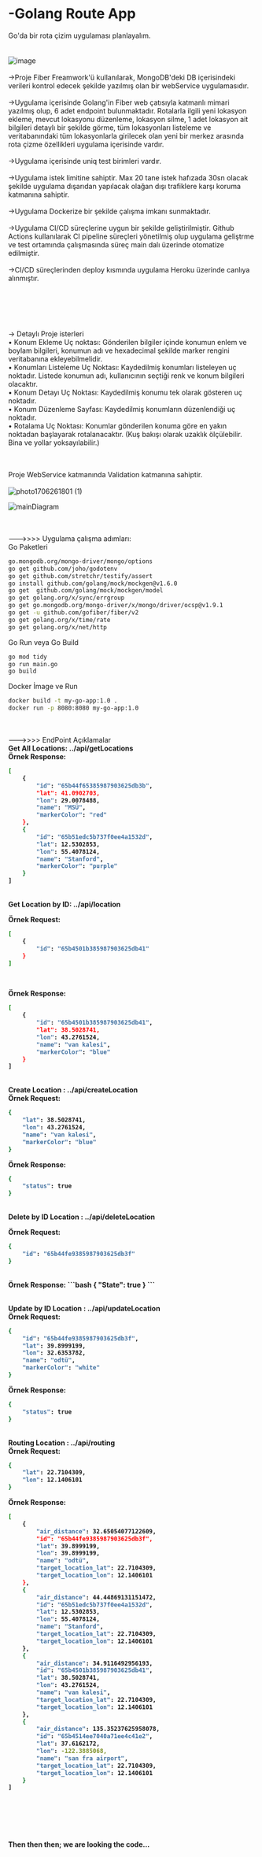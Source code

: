 # -Golang Route App

Go'da bir rota çizim uygulaması planlayalım. </br> </br> </br>
![image](https://raw.githubusercontent.com/gofiber/docs/master/static/img/logo-dark.svg)  </br>
</br>->Proje Fiber Freamwork'ü kullanılarak, MongoDB'deki DB içerisindeki verileri kontrol edecek şekilde yazılmış olan bir webService uygulamasıdır.</br></br>
->Uygulama içerisinde Golang'in Fiber web çatısıyla katmanlı mimari yazılmış olup, 6 adet endpoint bulunmaktadır. Rotalarla ilgili yeni lokasyon ekleme, mevcut lokasyonu düzenleme, lokasyon silme, 1 adet lokasyon ait bilgileri detaylı bir şekilde görme, tüm lokasyonları listeleme ve veritabanındaki tüm lokasyonlarla girilecek olan yeni bir merkez arasında rota çizme özellikleri uygulama içerisinde vardır.</br></br>
->Uygulama içerisinde uniq test birimleri vardır.</br></br>
->Uygulama istek limitine sahiptir. Max 20 tane istek hafızada 30sn olacak şekilde uygulama dışarıdan yapılacak olağan dışı trafiklere karşı koruma katmanına sahiptir.</br></br>
->Uygulama Dockerize bir şekilde çalışma imkanı sunmaktadır.</br></br>
->Uygulama CI/CD süreçlerine uygun bir şekilde geliştirilmiştir. Github Actions kullanılarak CI pipeline süreçleri yönetilmiş olup uygulama geliştrme ve test ortamında çalışmasında süreç main dalı üzerinde otomatize edilmiştir.</br></br>
->CI/CD süreçlerinden deploy kısmında uygulama Heroku üzerinde canlıya alınmıştır.</br>

</br></br></br>


</br>
-> Detaylı Proje isterleri</br>
•	Konum Ekleme Uç noktası: Gönderilen bilgiler içinde konumun enlem ve boylam bilgileri, konumun adı ve hexadecimal şekilde marker rengini veritabanına ekleyebilmelidir.</br>
•	Konumları Listeleme Uç Noktası:  Kaydedilmiş konumları listeleyen uç noktadır.  Listede konumun adı, kullanıcının seçtiği renk ve  konum bilgileri olacaktır.</br>
•	Konum Detayı Uç Noktası: Kaydedilmiş konumu tek olarak gösteren uç noktadır.</br>
•	Konum Düzenleme Sayfası: Kaydedilmiş konumların düzenlendiği uç noktadır.</br>
•	Rotalama Uç Noktası:  Konumlar gönderilen konuma göre en yakın noktadan başlayarak rotalanacaktır. (Kuş bakışı olarak uzaklık ölçülebilir. Bina ve yollar yoksayılabilir.)</br>

</br></br>
Proje WebService katmanında Validation katmanına sahiptir.</br></br>
![photo1706261801 (1)](https://github.com/aliustunelin/golang-route-app/assets/40759486/a90d7a6a-5acc-45a9-84ed-5fcf0d1f4583)
</br>


![mainDiagram](https://github.com/aliustunelin/golang-route-app/assets/40759486/751691a4-06d6-47e2-8701-d0577d696418)


</br></br>
--->>>>  Uygulama çalışma adımları: <br>
Go Paketleri
```bash
go.mongodb.org/mongo-driver/mongo/options
go get github.com/joho/godotenv
go get github.com/stretchr/testify/assert
go install github.com/golang/mock/mockgen@v1.6.0
go get  github.com/golang/mock/mockgen/model
go get golang.org/x/sync/errgroup
go get go.mongodb.org/mongo-driver/x/mongo/driver/ocsp@v1.9.1
go get -u github.com/gofiber/fiber/v2
go get golang.org/x/time/rate
go get golang.org/x/net/http
```

Go Run veya Go Build
```bash
go mod tidy
go run main.go
go build
```

Docker İmage ve Run
```bash
docker build -t my-go-app:1.0 .
docker run -p 8080:8080 my-go-app:1.0
```
 </br> </br>
--->>>> EndPoint Açıklamalar </br>
<b>Get All Locations:<b> ../api/getLocations </br>
Örnek Response:
```bash
[
    {
        "id": "65b44f65385987903625db3b",
        "lat": 41.0902703,
        "lon": 29.0078488,
        "name": "MSÜ",
        "markerColor": "red"
    },
    {
        "id": "65b51edc5b737f0ee4a1532d",
        "lat": 12.5302853,
        "lon": 55.4078124,
        "name": "Stanford",
        "markerColor": "purple"
    }
]
```
</br> <b>Get Location by ID:</b>  ../api/location </br>

Örnek Request:
```bash
[
    {
        "id": "65b4501b385987903625db41"
    }
]
```
</br>


Örnek Response:
```bash
[
    {
        "id": "65b4501b385987903625db41",
        "lat": 38.5028741,
        "lon": 43.2761524,
        "name": "van kalesi",
        "markerColor": "blue"
    }
]
```

</br> <b>Create Location :</b>  ../api/createLocation </br>
Örnek Request:
```bash
{
    "lat": 38.5028741,
    "lon": 43.2761524,
    "name": "van kalesi",
    "markerColor": "blue"
}
```

Örnek Response:
```bash
{
    "status": true
}
```

</br><b>Delete by ID Location :</b>  ../api/deleteLocation </br>


Örnek Request:
```bash
{
    "id": "65b44fe9385987903625db3f"
}
```

</br>
Örnek Response:
```bash
{
    "State": true
}
```

</br><b>Update by ID Location :</b>  ../api/updateLocation </br>
Örnek Request:
```bash
{
    "id": "65b44fe9385987903625db3f",
    "lat": 39.8999199,
    "lon": 32.6353782,
    "name": "odtü",
    "markerColor": "white"
}
```

Örnek Response:
```bash
{
    "status": true
}
```

</br><b>Routing Location :</b>  ../api/routing </br>
Örnek Request:
```bash
{    
    "lat": 22.7104309,
    "lon": 12.1406101
}
```

Örnek Response:
```bash
[
    {
        "air_distance": 32.65054077122609,
        "id": "65b44fe9385987903625db3f",
        "lat": 39.8999199,
        "lon": 39.8999199,
        "name": "odtü",
        "target_location_lat": 22.7104309,
        "target_location_lon": 12.1406101
    },
    {
        "air_distance": 44.44869131151472,
        "id": "65b51edc5b737f0ee4a1532d",
        "lat": 12.5302853,
        "lon": 55.4078124,
        "name": "Stanford",
        "target_location_lat": 22.7104309,
        "target_location_lon": 12.1406101
    },
    {
        "air_distance": 34.9116492956193,
        "id": "65b4501b385987903625db41",
        "lat": 38.5028741,
        "lon": 43.2761524,
        "name": "van kalesi",
        "target_location_lat": 22.7104309,
        "target_location_lon": 12.1406101
    },
    {
        "air_distance": 135.35237625958078,
        "id": "65b4514ee7040a71ee4c41e2",
        "lat": 37.6162172,
        "lon": -122.3885068,
        "name": "san fra airport",
        "target_location_lat": 22.7104309,
        "target_location_lon": 12.1406101
    }
]
```






</br></br></br></br></br>
Then then then; we are looking the code...


